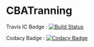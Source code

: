 # CBATranning

Travis IC Badge : [![Build Status](https://travis-ci.org/AbhijitDynamo/CBATranning.svg?branch=master)](https://travis-ci.org/AbhijitDynamo/CBATranning)

Codacy Badge : [![Codacy Badge](https://api.codacy.com/project/badge/Grade/ded435c8d16d4243abb44f4aa1e773c3)](https://www.codacy.com/app/AbhijitDynamo/CBATranning?utm_source=github.com&amp;utm_medium=referral&amp;utm_content=AbhijitDynamo/CBATranning&amp;utm_campaign=Badge_Grade)
